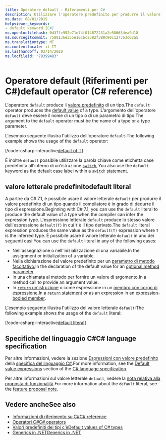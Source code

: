 ```yaml
---
title: Operatore default - Riferimenti per C#
description: Utilizzare l'operatore predefinito per produrre il valore predefinito di un tipo
ms.date: 08/01/2019
helpviewer_keywords:
- default keyword [C#]
ms.openlocfilehash: 0d37fe952e71e74f014872231a2e58663dea9d18
ms.sourcegitcommit: 7588136e355e10cbc2582f389c90c127363c02a5
ms.translationtype: MT
ms.contentlocale: it-IT
ms.lasthandoff: 03/14/2020
ms.locfileid: "79399483"
---
```

# <a name="default-operator-c-reference"></a><span data-ttu-id="c1eba-103">Operatore default (Riferimenti per C#)</span><span class="sxs-lookup"><span data-stu-id="c1eba-103">default operator (C# reference)</span></span>

<span data-ttu-id="c1eba-104">L'operatore `default` produce il [valore predefinito](../builtin-types/default-values.md) di un tipo.</span><span class="sxs-lookup"><span data-stu-id="c1eba-104">The `default` operator produces the [default value](../builtin-types/default-values.md) of a type.</span></span> <span data-ttu-id="c1eba-105">L'argomento dell'operatore `default` deve essere il nome di un tipo o di un parametro di tipo.</span><span class="sxs-lookup"><span data-stu-id="c1eba-105">The argument to the `default` operator must be the name of a type or a type parameter.</span></span>

<span data-ttu-id="c1eba-106">L'esempio seguente illustra l'utilizzo dell'operatore `default`:</span><span class="sxs-lookup"><span data-stu-id="c1eba-106">The following example shows the usage of the `default` operator:</span></span>

[!code-csharp-interactive[default of T](snippets/DefaultOperator.cs#WithOperand)]

<span data-ttu-id="c1eba-107">È inoltre `default` possibile utilizzare la parola chiave come etichetta case predefinita all'interno di un'istruzione [ `switch` ](../keywords/switch.md).</span><span class="sxs-lookup"><span data-stu-id="c1eba-107">You also use the `default` keyword as the default case label within a [`switch` statement](../keywords/switch.md).</span></span>

## <a name="default-literal"></a><span data-ttu-id="c1eba-108">valore letterale predefinito</span><span class="sxs-lookup"><span data-stu-id="c1eba-108">default literal</span></span>

<span data-ttu-id="c1eba-109">A partire da C# 7.1, è possibile usare il valore letterale `default` per produrre il valore predefinito di un tipo quando il compilatore è in grado di dedurre il tipo di espressione.</span><span class="sxs-lookup"><span data-stu-id="c1eba-109">Beginning with C# 7.1, you can use the `default` literal to produce the default value of a type when the compiler can infer the expression type.</span></span> <span data-ttu-id="c1eba-110">L'espressione letterale `default` produce lo stesso valore dell'espressione `default(T)` in cui `T` è il tipo derivato.</span><span class="sxs-lookup"><span data-stu-id="c1eba-110">The `default` literal expression produces the same value as the `default(T)` expression where `T` is the inferred type.</span></span> <span data-ttu-id="c1eba-111">È possibile usare il valore letterale `default` in uno dei seguenti casi:</span><span class="sxs-lookup"><span data-stu-id="c1eba-111">You can use the `default` literal in any of the following cases:</span></span>

- <span data-ttu-id="c1eba-112">Nell'assegnazione o nell'inizializzazione di una variabile.</span><span class="sxs-lookup"><span data-stu-id="c1eba-112">In the assignment or initialization of a variable.</span></span>
- <span data-ttu-id="c1eba-113">Nella dichiarazione del valore predefinito per un [parametro di metodo facoltativo.](../../methods.md#optional-parameters-and-arguments)</span><span class="sxs-lookup"><span data-stu-id="c1eba-113">In the declaration of the default value for an [optional method parameter](../../methods.md#optional-parameters-and-arguments).</span></span>
- <span data-ttu-id="c1eba-114">In una chiamata al metodo per fornire un valore di argomento.</span><span class="sxs-lookup"><span data-stu-id="c1eba-114">In a method call to provide an argument value.</span></span>
- <span data-ttu-id="c1eba-115">In [ `return` un'istruzione](../keywords/return.md) o come espressione in un [membro con corpo di espressione](../../programming-guide/statements-expressions-operators/expression-bodied-members.md).</span><span class="sxs-lookup"><span data-stu-id="c1eba-115">In a [`return` statement](../keywords/return.md) or as an expression in an [expression-bodied member](../../programming-guide/statements-expressions-operators/expression-bodied-members.md).</span></span>

<span data-ttu-id="c1eba-116">L'esempio seguente illustra l'utilizzo del valore letterale `default`:</span><span class="sxs-lookup"><span data-stu-id="c1eba-116">The following example shows the usage of the `default` literal:</span></span>

[!code-csharp-interactive[default literal](snippets/DefaultOperator.cs#DefaultLiteral)]

## <a name="c-language-specification"></a><span data-ttu-id="c1eba-117">Specifiche del linguaggio C#</span><span class="sxs-lookup"><span data-stu-id="c1eba-117">C# language specification</span></span>

<span data-ttu-id="c1eba-118">Per altre informazioni, vedere la sezione [Espressioni con valore predefinito](~/_csharplang/spec/expressions.md#default-value-expressions) della [specifica del linguaggio C#](~/_csharplang/spec/introduction.md).</span><span class="sxs-lookup"><span data-stu-id="c1eba-118">For more information, see the [Default value expressions](~/_csharplang/spec/expressions.md#default-value-expressions) section of the [C# language specification](~/_csharplang/spec/introduction.md).</span></span>

<span data-ttu-id="c1eba-119">Per altre informazioni sul valore letterale `default`, vedere la [nota relativa alla proposta di funzionalità](~/_csharplang/proposals/csharp-7.1/target-typed-default.md).</span><span class="sxs-lookup"><span data-stu-id="c1eba-119">For more information about the `default` literal, see the [feature proposal note](~/_csharplang/proposals/csharp-7.1/target-typed-default.md).</span></span>

## <a name="see-also"></a><span data-ttu-id="c1eba-120">Vedere anche</span><span class="sxs-lookup"><span data-stu-id="c1eba-120">See also</span></span>

- [<span data-ttu-id="c1eba-121">Informazioni di riferimento su C#</span><span class="sxs-lookup"><span data-stu-id="c1eba-121">C# reference</span></span>](../index.md)
- [<span data-ttu-id="c1eba-122">Operatori C#</span><span class="sxs-lookup"><span data-stu-id="c1eba-122">C# operators</span></span>](index.md)
- [<span data-ttu-id="c1eba-123">Valori predefiniti dei tipi c'è</span><span class="sxs-lookup"><span data-stu-id="c1eba-123">Default values of C# types</span></span>](../builtin-types/default-values.md)
- [<span data-ttu-id="c1eba-124">Generics in .NET</span><span class="sxs-lookup"><span data-stu-id="c1eba-124">Generics in .NET</span></span>](../../../standard/generics/index.md)
